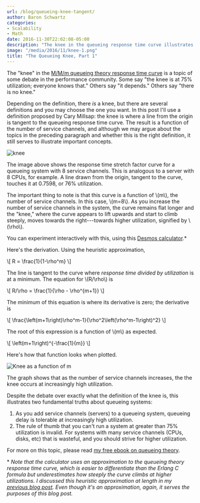 ```yaml
---
url: /blog/queueing-knee-tangent/
author: Baron Schwartz
categories:
- Scalability
- Math
date: 2016-11-30T22:02:08-05:00
description: "The knee in the queueing response time curve illustrates important truths about queueing theory."
image: "/media/2016/11/knee-1.png"
title: "The Queueing Knee, Part 1"
---
```


The "knee" in the [M/M/m queueing theory response time
curve](/blog/response-time-stretch-factor/) is a topic of some debate in the
performance community. Some say "the knee is at 75% utilization; everyone knows
that." Others say "it depends." Others say "there is no knee."

<!--more-->

Depending on the definition, there _is_ a knee, but there are several
definitions and you may choose the one you want. In this post I'll use a
definition proposed by Cary Millsap: the knee is where a line from the origin is
tangent to the queueing response time curve. The result is a function of the
number of service channels, and although we may argue about the topics in the
preceding paragraph and whether this is the right definition, it still serves to
illustrate important concepts.

![knee](/media/2016/11/knee-1.png)

The image above shows the response time stretch factor curve for a queueing
system with 8 service channels. This is analogous to a server with 8 CPUs, for
example. A line drawn from the origin, tangent to the curve, touches it at
0.7598, or 76% utilization.

The important thing to note is that this curve is a function of \\(m\\), the
number of service channels. In this case, \\(m=8\\). As you increase the number
of service channels in the system, the curve remains flat longer and the "knee,"
where the curve appears to lift upwards and start to climb steeply, moves towards
the right---towards higher utilization, signified by \\(\\rho\\).

You can experiment interactively with this, using this [Desmos
calculator](https://www.desmos.com/calculator/cqh81xgspq).\*

Here's the derivation. Using the heuristic approximation,

\\[
R = \frac{1}{1-\\rho^m}
\\]

The line is tangent to the curve where *response time divided by
utilization* is at a minimum. The equation for \\(R/\\rho\\) is

\\[
R/\\rho = \frac{1}{\\rho - \\rho^{m+1}}
\\]

The minimum of this equation is where its derivative is zero; the derivative is

\\[
\frac{\left(m+1\right)\\rho^m-1}{\\rho^2\left(\\rho^m-1\right)^2}
\\]

The root of this expression is a function of \\(m\\) as expected.

\\[
\left(m+1\right)^{-\frac{1}{m}}
\\]

Here's how that function looks when plotted.

![Knee as a function of m](/media/2016/11/knee-2.png)

The graph shows that as the number of service channels increases, the
the knee occurs at increasingly high utilization.

Despite the debate over exactly what the definition of the knee is, this
illustrates two fundamental truths about queueing systems:

1. As you add service channels (servers) to a queueing system, queueing delay is
	tolerable at increasingly high utilization.
2. The rule of thumb that you can't run a system at greater than 75% utilization
	is invalid. For systems with many service channels (CPUs, disks, etc) that is
	wasteful, and you should strive for higher utilization.

For more on this topic, please read [my free ebook on queueing
theory](https://www.vividcortex.com/resources/queueing-theory).

\* *Note that the calculator uses an approximation to the queueing theory response
time curve, which is easier to differentiate than the Erlang C formula but
underestimates how steeply the curve climbs at higher utilizations. I discussed
this heuristic approximation at length in my [previous blog
post](/blog/response-time-stretch-factor/). Even though it's an
approximation, again, it serves the purposes of this blog post.*
